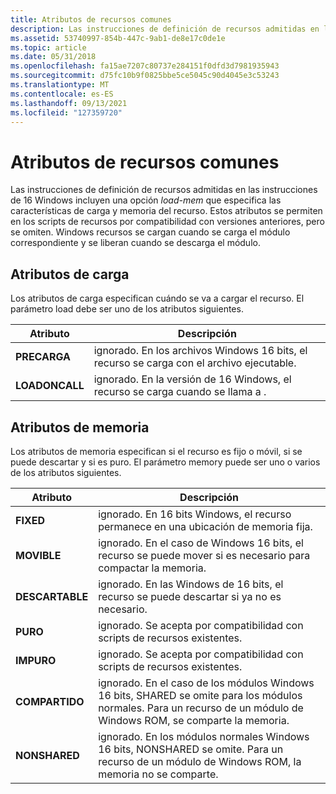 ```yaml
---
title: Atributos de recursos comunes
description: Las instrucciones de definición de recursos admitidas en las instrucciones de 16 bits Windows incluyen una opción load-mem que especifica las características de carga y memoria del recurso.
ms.assetid: 53740997-854b-447c-9ab1-de8e17c0de1e
ms.topic: article
ms.date: 05/31/2018
ms.openlocfilehash: fa15ae7207c80737e284151f0dfd3d7981935943
ms.sourcegitcommit: d75fc10b9f0825bbe5ce5045c90d4045e3c53243
ms.translationtype: MT
ms.contentlocale: es-ES
ms.lasthandoff: 09/13/2021
ms.locfileid: "127359720"
---
```

# <a name="common-resource-attributes"></a>Atributos de recursos comunes

Las instrucciones de definición de recursos admitidas en las instrucciones de 16 Windows incluyen una opción *load-mem* que especifica las características de carga y memoria del recurso. Estos atributos se permiten en los scripts de recursos por compatibilidad con versiones anteriores, pero se omiten. Windows recursos se cargan cuando se carga el módulo correspondiente y se liberan cuando se descarga el módulo.

## <a name="load-attributes"></a>Atributos de carga

Los atributos de carga especifican cuándo se va a cargar el recurso. El parámetro load debe ser uno de los atributos siguientes.



| Atributo      | Descripción                                                                  |
|----------------|------------------------------------------------------------------------------|
| **PRECARGA**    | ignorado. En los archivos Windows 16 bits, el recurso se carga con el archivo ejecutable. |
| **LOADONCALL** | ignorado. En la versión de 16 Windows, el recurso se carga cuando se llama a .              |



 

## <a name="memory-attributes"></a>Atributos de memoria

Los atributos de memoria especifican si el recurso es fijo o móvil, si se puede descartar y si es puro. El parámetro memory puede ser uno o varios de los atributos siguientes.



| Atributo       | Descripción                                                                                                                               |
|-----------------|-------------------------------------------------------------------------------------------------------------------------------------------|
| **FIXED**       | ignorado. En 16 bits Windows, el recurso permanece en una ubicación de memoria fija.                                                              |
| **MOVIBLE**    | ignorado. En el caso de Windows 16 bits, el recurso se puede mover si es necesario para compactar la memoria.                                                     |
| **DESCARTABLE** | ignorado. En las Windows de 16 bits, el recurso se puede descartar si ya no es necesario.                                                            |
| **PURO**        | ignorado. Se acepta por compatibilidad con scripts de recursos existentes.                                                                       |
| **IMPURO**      | ignorado. Se acepta por compatibilidad con scripts de recursos existentes.                                                                       |
| **COMPARTIDO**      | ignorado. En el caso de los módulos Windows 16 bits, SHARED se omite para los módulos normales. Para un recurso de un módulo de Windows ROM, se comparte la memoria.        |
| **NONSHARED**   | ignorado. En los módulos normales Windows 16 bits, NONSHARED se omite. Para un recurso de un módulo de Windows ROM, la memoria no se comparte. |



 

 

 




